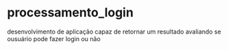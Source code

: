 # processamento_login
desenvolvimento de aplicação capaz de retornar um resultado avaliando se ousuário pode fazer login ou não
